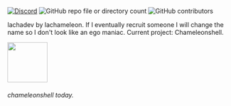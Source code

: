 [![Discord](https://img.shields.io/discord/1399004980966330388?style=flat)](https://discord.gg/C2dHwBb3k3) ![GitHub repo file or directory count](https://img.shields.io/github/directory-file-count/lachadev/chameleonshell) ![GitHub contributors](https://img.shields.io/github/contributors/lachadev/chameleonshell)

lachadev by lachameleon. If I eventually recruit someone I will change the name so I don't look like an ego maniac.
Current project: Chameleonshell.


[<img width=90 src="https://www.google.com/logos/doodles/2025/googles-27th-birthday-6753651837110886-ldrk.png">](http://google.com.au/)<h6>chameleonshell today.</h6>
